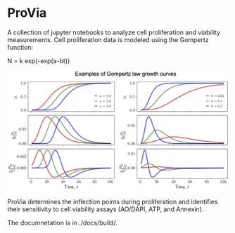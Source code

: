 # ProVia

A collection of jupyter notebooks to analyze cell proliferation and viability measurements. Cell proliferation data is modeled using the Gompertz function:

N = k exp(-exp(a-bt))

<center><img src="./docs/gompertz-demo.png"></center>

ProVia determines the inflection points during proliferation and identifies their sensitivity to cell viability assays (AO/DAPI, ATP, and Annexin).


The documnetation is in ./docs/build/.

